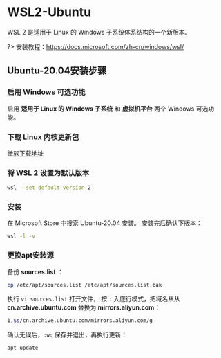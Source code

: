 # WSL2-Ubuntu

WSL 2 是适用于 Linux 的 Windows 子系统体系结构的一个新版本。  

?> 安装教程：<https://docs.microsoft.com/zh-cn/windows/wsl/>

## Ubuntu-20.04安装步骤

### 启用 Windows 可选功能

启用 **适用于 Linux 的 Windows 子系统** 和 **虚拟机平台** 两个 Windows 可选功能。

### 下载 Linux 内核更新包

[微软下载地址](<https://docs.microsoft.com/zh-cn/windows/wsl/install-manual#step-4---download-the-linux-kernel-update-package>)

### 将 WSL 2 设置为默认版本

``` bash
wsl --set-default-version 2
```

### 安装

在 Microsoft Store 中搜索 Ubuntu-20.04 安装。
安装完后确认下版本：

``` bash
wsl -l -v
```

### 更换apt安装源

备份 **sources.list** ：

``` bash
cp /etc/apt/sources.list /etc/apt/sources.list.bak
```

执行 `vi sources.list` 打开文件， 按 `:` 入底行模式，把域名从从 **cn.archive.ubuntu.com** 替换为 **mirrors.aliyun.com**：

``` bash
1,$s/cn.archive.ubuntu.com/mirrors.aliyun.com/g
```

确认无误后，`:wq` 保存并退出，再执行更新：

``` bash
apt update
```
